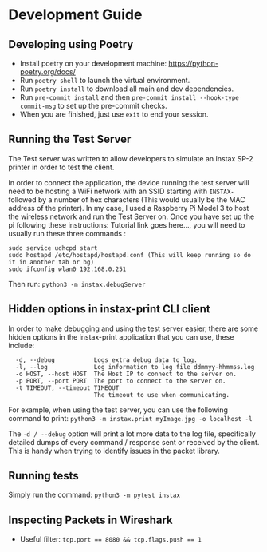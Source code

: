 # Development Guide


## Developing using Poetry

* Install poetry on your development machine: https://python-poetry.org/docs/
* Run `poetry shell` to launch the virtual environment.
* Run `poetry install` to download all main and dev dependencies.
* Run `pre-commit install` and then `pre-commit install --hook-type commit-msg` to set up the pre-commit checks.
* When you are finished, just use `exit` to end your session.

## Running the Test Server

The Test server was written to allow developers to simulate an Instax SP-2 printer in order to test the client.

In order to connect the application, the device running the test server will need to be hosting a WiFi network with an SSID starting with `INSTAX-` followed by a number of hex characters (This would usually be the MAC address of the printer). In my case, I used a Raspberry Pi Model 3 to host the wireless network and run the Test Server on.
Once you have set up the pi following these instructions: Tutorial link goes here..., you will need to usually run these three commands :

```
sudo service udhcpd start
sudo hostapd /etc/hostapd/hostapd.conf (This will keep running so do it in another tab or bg)
sudo ifconfig wlan0 192.168.0.251
```

Then run: `python3 -m instax.debugServer`

## Hidden options in instax-print CLI client
In order to make debugging and using the test server easier, there are some hidden options in the instax-print application that you can use, these include:

```
  -d, --debug           Logs extra debug data to log.
  -l, --log             Log information to log file ddmmyy-hhmmss.log
  -o HOST, --host HOST  The Host IP to connect to the server on.
  -p PORT, --port PORT  The port to connect to the server on.
  -t TIMEOUT, --timeout TIMEOUT
                        The timeout to use when communicating.
```

For example, when using the test server, you can use the following command to print: `python3 -m instax.print myImage.jpg -o localhost -l`

The `-d / --debug` option will print a lot more data to the log file, specifically detailed dumps of every command / response sent or received by the client. This is handy when trying to identify issues in the packet library.

## Running tests
Simply run the command: `python3 -m pytest instax`


## Inspecting Packets in Wireshark
* Useful filter: `tcp.port == 8080 && tcp.flags.push == 1`
